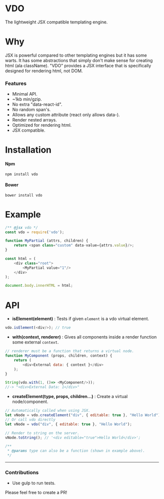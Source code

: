 # VDO

The lightweight JSX compatible templating engine.

# Why
JSX is powerful compared to other templating engines but it has some warts.
It has some abstractions that simply don't make sense for creating html (ala className).
"VDO" provides a JSX interface that is specifically designed for rendering html, not DOM.

### Features
* Minimal API.
* ~1kb min/gzip.
* No extra "data-react-id".
* No random span's.
* Allows any custom attribute (react only allows data-).
* Render nested arrays.
* Optimized for rendering html.
* JSX compatible.

# Installation

#### Npm
```console
npm install vdo
```

#### Bower
```console
bower install vdo
```

# Example

```javascript
/** @jsx vdo */
const vdo = require('vdo');

function MyPartial (attrs, children) {
    return <span class="custom" data-value={attrs.value}/>;
}

const html = (
    <div class="root">
        <MyPartial value="1"/>
    </div>
);

document.body.innerHTML = html;

```

# API
+ **isElement(element)** : Tests if given `element` is a vdo virtual element.


```javascript
vdo.isElement(<div/>); // true
```

+ **with(context, renderer)** : Gives all components inside a render function some external `context`.


```javascript
// renderer must be a function that returns a virtual node.
function MyComponent (props, children, context) {
    return (
        <div>External data: { context }</div>
    );
}

String(vdo.with(1, ()=> <MyComponent/>));
//-> "<div>External Data: 1</div>"
```

+ **createElement(type, props, children...)** : Create a virtual node/component.

```javascript
// Automatically called when using JSX.
let vNode = vdo.createElement("div", { editable: true }, "Hello World");
// Or call vdo directly
let vNode = vdo("div", { editable: true }, "Hello World");

// Render to string on the server.
vNode.toString(); // '<div editable="true">Hello World</div>';

/**
 * @params type can also be a function (shown in example above).
 */
```

---

### Contributions

* Use gulp to run tests.

Please feel free to create a PR!
